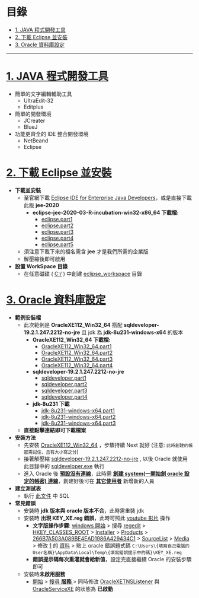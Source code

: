 <h1 id="top">目錄</h1>

- [1. JAVA 程式開發工具](#s1)
- [2. 下載 Eclipse 並安裝](#s2)
- [3. Oracle 資料庫設定](#s3)

---

# <a id='s1' class='md-title' href='#top'>1. JAVA 程式開發工具</a>

- 簡單的文字編輯輔助工具
  - UltraEdit-32
  - Editplus
- 簡單的開發環境
  - JCreater
  - BlueJ
- 功能更齊全的 IDE 整合開發環境
  - NetBeand
  - Eclipse

# <a id='s2' class='md-title' href='#top'>2. 下載 Eclipse 並安裝</a>

- **下載並安裝**
  - 至官網下載 [Eclipse IDE for Enterprise Java Developers](https://www.eclipse.org/downloads/packages/)，或是直接下載此版 **jee-2020**
    - **eclipse-jee-2020-03-R-incubation-win32-x86_64 下載檔:**
      - [eclipse.part1](./doc/eclipse/eclipse.part1.rar?target=_blank)
      - [eclipse.part2](./doc/eclipse/eclipse.part2.rar?target=_blank)
      - [eclipse.part3](./doc/eclipse/eclipse.part3.rar?target=_blank)
      - [eclipse.part4](./doc/eclipse/eclipse.part4.rar?target=_blank)
      - [eclipse.part5](./doc/eclipse/eclipse.part5.rar?target=_blank)
  - 須注意下載下來的檔名需含 **jee** 才是我們所需的企業版
  - 解壓縮後即可啟用
- **設置 WorkSpace 目錄**
  - 在任意磁碟 ( <u>C:/</u> ) 中創建 <u>eclipse_workspace</u> 目錄

# <a id='s3' class='md-title' href='#top'>3. Oracle 資料庫設定</a>

- **範例安裝檔**
  - 此次範例是 **OracleXE112_Win32_64** 搭配 **sqldeveloper-19.2.1.247.2212-no-jre** 且 jdk 為 **jdk-8u231-windows-x64** 的版本
    - **OracleXE112_Win32_64 下載檔:**
      - [OracleXE112_Win32_64.part1](./doc/oracle/OracleXE112_Win32_64.part1.part1.rar?target=_blank)
      - [OracleXE112_Win32_64.part2](./doc/oracle/OracleXE112_Win32_64.part1.part2.rar?target=_blank)
      - [OracleXE112_Win32_64.part3](./doc/oracle/OracleXE112_Win32_64.part1.part3.rar?target=_blank)
      - [OracleXE112_Win32_64.part4](./doc/oracle/OracleXE112_Win32_64.part1.part4.rar?target=_blank)
    - **sqldeveloper-19.2.1.247.2212-no-jre**
      - [sqldeveloper.part1](./doc/oracle/sqldeveloper.part1.rar?target=_blank)
      - [sqldeveloper.part2](./doc/oracle/sqldeveloper.part2.rar?target=_blank)
      - [sqldeveloper.part3](./doc/oracle/sqldeveloper.part3.rar?target=_blank)
      - [sqldeveloper.part4](./doc/oracle/sqldeveloper.part4.rar?target=_blank)
    - **jdk-8u231 下載**
      - [jdk-8u231-windows-x64.part1](./doc/jdk/jdk-8u231-windows-x64.part1.rar?target=_blank)
      - [jdk-8u231-windows-x64.part2](./doc/jdk/jdk-8u231-windows-x64.part2.rar?target=_blank)
      - [jdk-8u231-windows-x64.part3](./doc/jdk/jdk-8u231-windows-x64.part3.rar?target=_blank)
  - **直接點擊連結即可下載檔案**
- **安裝方法**
  - 先安裝 <u>OracleXE112_Win32_64</u> ，步驟持續 Next 就好 (注意: `此時創建的帳密需記住，且有大小寫之分`)
  - 接著解壓縮 <u>sqldeveloper-19.2.1.247.2212-no-jre</u> , 以後 Oracle 就使用此目錄中的 <u>sqldeveloper.exe</u> 執行
  - 進入 Oracle 後 <u>**預設沒有連線**</u>，此時需 <u>**創建 system(一開始創 oracle 設定的帳密) 連線**</u>，創建好後可在 <u>**其它使用者**</u> 新增新的人員
- **建立測試表**
  - 執行 [此文件](./doc/oracle/01.建立預設表.sql) 中 SQL
- **常見錯誤**
  - 安裝時 **jdk 版本與 oracle 版本不合**，此時需重裝 jdk
  - 安裝時 **出現 KEY_XE.reg 錯誤**，此時可照此 [youtube 影片](https://www.youtube.com/watch?v=gNS1BF9MSlc) 操作
    - **文字版操作步驟**: <u>windows 開始</u> > 搜尋 <u>regedit</u> > <u>HKEY_CLASSES_ROOT</u> > <u>Installer</u> > <u>Products</u> > <u>266B7A503A089BE4EAD1986A429434C1</u> > <u>SourceList</u> > <u>Media</u> > 修改 <u>1</u> 的 <u>資料</u> > 貼上 oracle 錯誤題式碼 `C:\Users\{填寫自己電腦的User名稱}\AppData\Local\Temp\{填寫錯誤提示中的碼}\KEY_XE.reg`
    - **錯誤提示碼每次重灌就會給新值**，設定完直接繼續 Oracle 的安裝步驟即可
  - 安裝時**未啟用服務**
    - <u>開始</u> > <u>搜尋 **服務** </u> > 同時修改 <u>OracleXETNSListener</u> 與 <u>OracleServiceXE</u> 的狀態為 **已啟動**
